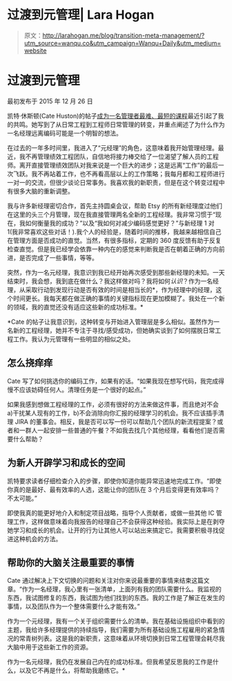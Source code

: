 # 过渡到元管理| Lara Hogan

> 原文：<http://larahogan.me/blog/transition-meta-management/?utm_source=wanqu.co&utm_campaign=Wanqu+Daily&utm_medium=website>



# 过渡到元管理

最初发布于 2015 年 12 月 26 日

凯特·休斯顿(Cate Huston)的帖子[成为一名管理者最难、最短的课程](http://www.catehuston.com/blog/2015/12/23/the-hardest-shortest-lesson-becoming-a-manager/)最近引起了我的共鸣。她写到了从日常工程到工程师日常管理的转变，并重点阐述了为什么作为一名经理远离编码可能是一个明智的想法。

在过去的一年多时间里，我进入了“元经理”的角色，这意味着我开始管理经理。最近，我不再管理绩效工程团队，自信地将接力棒交给了一位渴望了解人员的工程师。离开直接管理绩效团队对我来说是一个巨大的进步；这是远离“工作”的最后一次飞跃。我不再站着工作，也不再看高层以上的工作策略；我每月都和工程师进行一对一的交流，但很少谈论日常事务。我喜欢我的新职责，但是在这个转变过程中有很多大脑的重新调整。

我与许多新经理密切合作，首先主持圆桌会议，帮助 Etsy 的所有新经理度过他们在这里的头三个月管理，现在我直接管理两名全新的工程经理。我非常习惯于“现在，我如何衡量我的成功？”以及“我如何对减少编码感觉更好？”与新经理 1 对 1(我非常喜欢这些对话！).我个人的经验是，随着时间的推移，我越来越相信自己在管理方面是否成功的直觉。当然，有很多指标，定期的 360 度反馈有助于反复检查直觉。但是我已经学会依靠一种内在的感觉来判断我是否在朝着正确的方向前进，是否完成了一些事情，等等。

突然，作为一名元经理，我意识到我已经开始再次感受到那些新经理的未知。一天结束时，我会想，我到底在做什么？我这样做对吗？我将如何*认识*？作为一名经理，从采取行动到发现行动是否有效的时间是相当长的*，作为经理中的经理，这个时间更长。我每天都在做正确的事情的关键指标现在更加模糊了。我处在一个新的领域，我的直觉还没有适应这些新的成功标准。*

 *Cate 的帖子让我意识到，这种转变与开始进入管理层是多么相似。虽然作为一名新的工程经理，她并不专注于寻找/感受成功，但她确实谈到了如何摆脱日常工程工作。我认为元管理有一些明显的相似之处。

## 怎么挠痒痒

Cate 写了如何挑选你的编码工作，如果有的话。“如果我现在想写代码，我完成得慢不应该妨碍任何人。清理任务是一个很好的起点。”

如果我感到想做工程经理的工作，必须有很好的方法来做这件事，而且绝对不会 a)干扰某人现有的工作，b)不会消除向你汇报的经理学习的机会。我不应该插手清理 JIRA 的董事会。相反，我是否可以写一份可以帮助几个团队的新流程提案？或者和一群人一起安排一些普通的午餐？不如我去找几个其他经理，看看他们是否需要什么帮助？

## 为新人开辟学习和成长的空间

凯特要求读者仔细检查介入的步骤，即使你知道你能异常迅速地完成工作。“即使你真的是最好、最有效率的人选，这能让你的团队在 3 个月后变得更有效率吗？不太可能。”

即使我真的能更好地介入和制定项目战略，指导个人贡献者，或做一些其他 IC 管理工作，这样做意味着向我报告的经理自己不会获得这种经验。我实际上是在剥夺她学习和成长的机会。让开的行为让其他人可以站出来搞定它。我需要积极寻找促进这种机会的方法。

## 帮助你的大脑关注最重要的事情

Cate 通过解决上下文切换的问题和关注对你来说最重要的事情来结束这篇文章。“作为一名经理，我心里有一张清单，上面列有我的团队需要什么。我监视的东西，我试图修复的东西，我试图为他们找到的东西。我的工作是了解正在发生的事情，以及团队作为一个整体需要什么才能有效。”

作为一个元经理，我有一个关于组织需要什么的清单。我在基础设施组织中看到的主题，我给许多经理提供的持续指导，我们需要为所有基础设施工程雇用的紧急情况的常青树列表。这是我的新职责，这意味着从环境切换到日常工程管理会耗尽我大脑中用于这些新工作的资源。

作为一名元经理，我仍在发展自己内在的成功标准。但我希望反思我的工作是什么，以及它不再是什么，将帮助我磨练它。* 